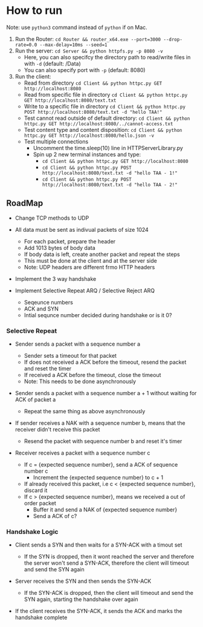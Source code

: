 # How to run
Note: use `python3` command instead of `python` if on Mac.

1. Run the Router: `cd Router && router_x64.exe --port=3000 --drop-rate=0.0 --max-delay=10ms --seed=1`
2. Run the server: `cd Server && python httpfs.py -p 8080 -v`
    - Here, you can also specifcy the directory path to read/write files in with `-d` (default: /Data)
    - You can also specify port with `-p` (default: 8080)
3. Run the client: 
    - Read from directory `cd Client && python httpc.py GET http://localhost:8080`
    - Read from specific file in directory `cd Client && python httpc.py GET http://localhost:8080/text.txt`
    - Write to a specific file in directory `cd Client && python httpc.py POST http://localhost:8080/text.txt -d "hello TAA!"`
    - Test cannot read outside of default directory: `cd Client && python httpc.py GET http://localhost:8080/../cannot-access.txt`
    - Test content type and content disposition: `cd Client && python httpc.py GET http://localhost:8080/hello.json -v`
    - Test multiple connections
        - Uncomment the time.sleep(10) line in HTTPServerLibrary.py
        - Spin up 2 new terminal instances and type:
            - `cd Client && python httpc.py GET http://localhost:8080`
            - `cd Client && python httpc.py POST http://localhost:8080/text.txt -d "hello TAA - 1!"`
            - `cd Client && python httpc.py POST http://localhost:8080/text.txt -d "hello TAA - 2!"`


## RoadMap

- Change TCP methods to UDP

- All data must be sent as indivual packets of size 1024
    - For each packet, prepare the header
    - Add 1013 bytes of body data
    - If body data is left, create another packet and repeat the steps
    - This must be done at the client and at the server side
    - Note: UDP headers are different frmo HTTP headers

- Implement the 3 way handshake

-  Implement Selective Repeat ARQ / Selective Reject ARQ
    - Seqeunce numbers
    - ACK and SYN
    - Intial sequnce number decided during handshake or is it 0?


### Selective Repeat

- Sender sends a packet with a sequence number a
    - Sender sets a timeout for that packet
    - If does not received a ACK before the timeout, resend the packet and reset the timer
    - If received a ACK before the timeout, close the timeout
    - Note: This needs to be done asynchronously

- Sender sends a packet with a sequence number a + 1 without waiting for ACK of packet a
    - Repeat the same thing as above asynchronously

- If sender receives a NAK with a sequence number b, means that the receiver didn't receive this packet
    - Resend the packet with sequence number b and reset it's timer


- Receiver receives a packet with a sequence number c
    - If c = {expected sequence number}, send a ACK of sequence number c
        - Increment the {expected sequence number} to c + 1
    - If already received this packet, i.e c < {expected sequence number}, discard it
    - If c > {expected sequence number}, means we received a out of order packet
        - Buffer it and send a NAK of {expected sequence number}
        - Send a ACK of c?

### Handshake Logic

- Client sends a SYN and then waits for a SYN-ACK with a timout set
    - If the SYN is dropped, then it wont reached the server and therefore the server won't send a SYN-ACK, therefore the client will timeout and send the SYN again

- Server receives the SYN and then sends the SYN-ACK
    - If the SYN-ACK is dropped, then the client will timeout and send the SYN again, starting the handshake over again

- If the client receives the SYN-ACK, it sends the ACK and marks the handshake complete
